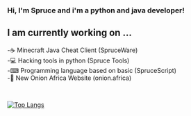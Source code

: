 ### Hi, I'm Spruce and i'm a python and java developer!

## I am currently working on ...
-☕ Minecraft Java Cheat Client (SpruceWare) <br/>
-💻 Hacking tools in python (Spruce Tools) <br/>
-⌨ Programming language based on basic (SpruceScript) <br/>
-🔌 New Onion Africa Website (onion.africa)

<br/>

[![Top Langs](https://github-readme-stats.vercel.app/api/top-langs/?username=sprucewaredev&layout=compact&theme=merko)](https://github.com/anuraghazra/github-readme-stats)


